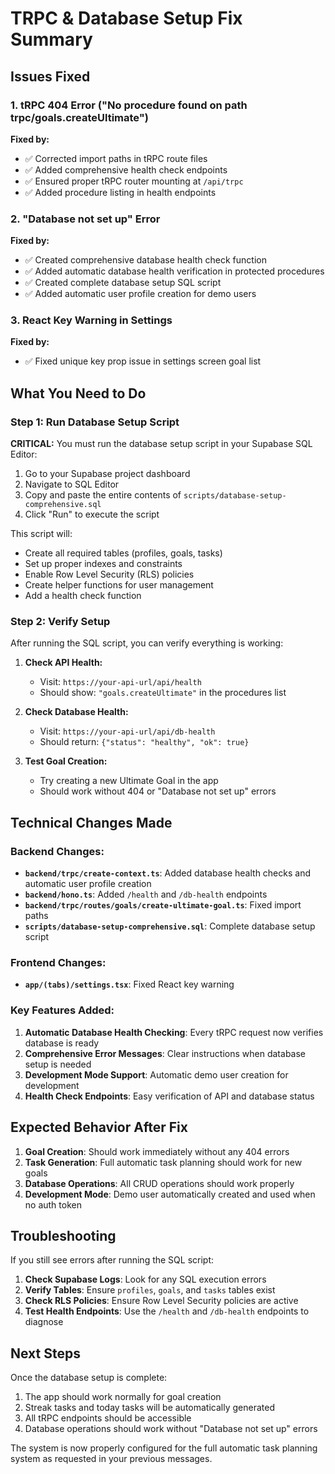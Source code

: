 # TRPC & Database Setup Fix Summary

## Issues Fixed

### 1. tRPC 404 Error ("No procedure found on path trpc/goals.createUltimate")

**Fixed by:**
- ✅ Corrected import paths in tRPC route files
- ✅ Added comprehensive health check endpoints
- ✅ Ensured proper tRPC router mounting at `/api/trpc`
- ✅ Added procedure listing in health endpoints

### 2. "Database not set up" Error

**Fixed by:**
- ✅ Created comprehensive database health check function
- ✅ Added automatic database health verification in protected procedures
- ✅ Created complete database setup SQL script
- ✅ Added automatic user profile creation for demo users

### 3. React Key Warning in Settings

**Fixed by:**
- ✅ Fixed unique key prop issue in settings screen goal list

## What You Need to Do

### Step 1: Run Database Setup Script

**CRITICAL:** You must run the database setup script in your Supabase SQL Editor:

1. Go to your Supabase project dashboard
2. Navigate to SQL Editor
3. Copy and paste the entire contents of `scripts/database-setup-comprehensive.sql`
4. Click "Run" to execute the script

This script will:
- Create all required tables (profiles, goals, tasks)
- Set up proper indexes and constraints
- Enable Row Level Security (RLS) policies
- Create helper functions for user management
- Add a health check function

### Step 2: Verify Setup

After running the SQL script, you can verify everything is working:

1. **Check API Health:**
   - Visit: `https://your-api-url/api/health`
   - Should show: `"goals.createUltimate"` in the procedures list

2. **Check Database Health:**
   - Visit: `https://your-api-url/api/db-health`
   - Should return: `{"status": "healthy", "ok": true}`

3. **Test Goal Creation:**
   - Try creating a new Ultimate Goal in the app
   - Should work without 404 or "Database not set up" errors

## Technical Changes Made

### Backend Changes:
- **`backend/trpc/create-context.ts`**: Added database health checks and automatic user profile creation
- **`backend/hono.ts`**: Added `/health` and `/db-health` endpoints
- **`backend/trpc/routes/goals/create-ultimate-goal.ts`**: Fixed import paths
- **`scripts/database-setup-comprehensive.sql`**: Complete database setup script

### Frontend Changes:
- **`app/(tabs)/settings.tsx`**: Fixed React key warning

### Key Features Added:
1. **Automatic Database Health Checking**: Every tRPC request now verifies database is ready
2. **Comprehensive Error Messages**: Clear instructions when database setup is needed
3. **Development Mode Support**: Automatic demo user creation for development
4. **Health Check Endpoints**: Easy verification of API and database status

## Expected Behavior After Fix

1. **Goal Creation**: Should work immediately without any 404 errors
2. **Task Generation**: Full automatic task planning should work for new goals
3. **Database Operations**: All CRUD operations should work properly
4. **Development Mode**: Demo user automatically created and used when no auth token

## Troubleshooting

If you still see errors after running the SQL script:

1. **Check Supabase Logs**: Look for any SQL execution errors
2. **Verify Tables**: Ensure `profiles`, `goals`, and `tasks` tables exist
3. **Check RLS Policies**: Ensure Row Level Security policies are active
4. **Test Health Endpoints**: Use the `/health` and `/db-health` endpoints to diagnose

## Next Steps

Once the database setup is complete:
1. The app should work normally for goal creation
2. Streak tasks and today tasks will be automatically generated
3. All tRPC endpoints should be accessible
4. Database operations should work without "Database not set up" errors

The system is now properly configured for the full automatic task planning system as requested in your previous messages.